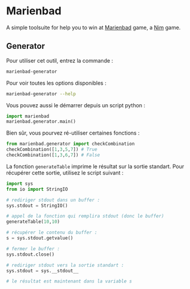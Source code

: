 # Marienbad

A simple toolsuite for help you to win at [Marienbad](https://fr.wikipedia.org/wiki/Jeu_de_Marienbad) game, a [Nim](https://en.wikipedia.org/wiki/Nim) game.

## Generator

Pour utiliser cet outil, entrez la commande :
```bash
marienbad-generator
```

Pour voir toutes les options disponibles :
```bash
marienbad-generator --help
```

Vous pouvez aussi le démarrer depuis un script python :
```python
import marienbad
marienbad.generator.main()
```

Bien sûr, vous pourvez ré-utiliser certaines fonctions :
```python
from marienbad.generator import checkCombination
checkCombination([1,3,5,7]) # True
checkCombination([1,3,6,7]) # False
```

La fonction `generateTable` imprime le résultat sur la sortie standart. Pour récupérer cette sortie, utilisez le script suivant :
```python
import sys
from io import StringIO

# rediriger stdout dans un buffer :
sys.stdout = StringIO()

# appel de la fonction qui remplira stdout (donc le buffer)
generateTable(10,10)

# récupérer le contenu du buffer :
s = sys.stdout.getvalue()

# fermer le buffer :
sys.stdout.close()

# rediriger stdout vers la sortie standart :
sys.stdout = sys.__stdout__

# le résultat est maintenant dans la variable s
```
